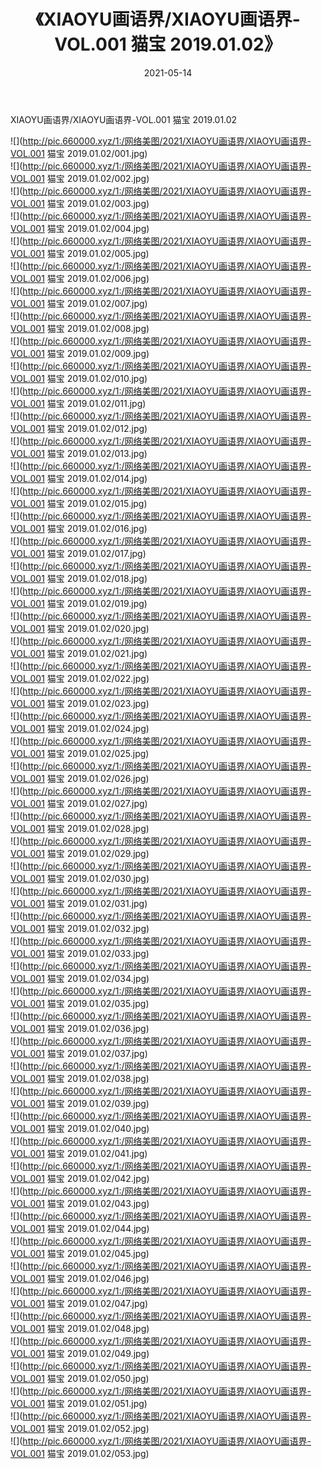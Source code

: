 ﻿---
layout: post
title:  《XIAOYU画语界/XIAOYU画语界-VOL.001 猫宝 2019.01.02》
date:   2021-05-14
img: http://pic.660000.xyz/1:/网络美图/2021/XIAOYU画语界/XIAOYU画语界-VOL.001 猫宝 2019.01.02/000.jpg
categories: [美女, 清纯, 唯美]
---

XIAOYU画语界/XIAOYU画语界-VOL.001 猫宝 2019.01.02

 ![](http://pic.660000.xyz/1:/网络美图/2021/XIAOYU画语界/XIAOYU画语界-VOL.001 猫宝 2019.01.02/001.jpg) <br>![](http://pic.660000.xyz/1:/网络美图/2021/XIAOYU画语界/XIAOYU画语界-VOL.001 猫宝 2019.01.02/002.jpg) <br>![](http://pic.660000.xyz/1:/网络美图/2021/XIAOYU画语界/XIAOYU画语界-VOL.001 猫宝 2019.01.02/003.jpg) <br>![](http://pic.660000.xyz/1:/网络美图/2021/XIAOYU画语界/XIAOYU画语界-VOL.001 猫宝 2019.01.02/004.jpg) <br>![](http://pic.660000.xyz/1:/网络美图/2021/XIAOYU画语界/XIAOYU画语界-VOL.001 猫宝 2019.01.02/005.jpg) <br>![](http://pic.660000.xyz/1:/网络美图/2021/XIAOYU画语界/XIAOYU画语界-VOL.001 猫宝 2019.01.02/006.jpg) <br>![](http://pic.660000.xyz/1:/网络美图/2021/XIAOYU画语界/XIAOYU画语界-VOL.001 猫宝 2019.01.02/007.jpg) <br>![](http://pic.660000.xyz/1:/网络美图/2021/XIAOYU画语界/XIAOYU画语界-VOL.001 猫宝 2019.01.02/008.jpg) <br>![](http://pic.660000.xyz/1:/网络美图/2021/XIAOYU画语界/XIAOYU画语界-VOL.001 猫宝 2019.01.02/009.jpg) <br>![](http://pic.660000.xyz/1:/网络美图/2021/XIAOYU画语界/XIAOYU画语界-VOL.001 猫宝 2019.01.02/010.jpg) <br>![](http://pic.660000.xyz/1:/网络美图/2021/XIAOYU画语界/XIAOYU画语界-VOL.001 猫宝 2019.01.02/011.jpg) <br>![](http://pic.660000.xyz/1:/网络美图/2021/XIAOYU画语界/XIAOYU画语界-VOL.001 猫宝 2019.01.02/012.jpg) <br>![](http://pic.660000.xyz/1:/网络美图/2021/XIAOYU画语界/XIAOYU画语界-VOL.001 猫宝 2019.01.02/013.jpg) <br>![](http://pic.660000.xyz/1:/网络美图/2021/XIAOYU画语界/XIAOYU画语界-VOL.001 猫宝 2019.01.02/014.jpg) <br>![](http://pic.660000.xyz/1:/网络美图/2021/XIAOYU画语界/XIAOYU画语界-VOL.001 猫宝 2019.01.02/015.jpg) <br>![](http://pic.660000.xyz/1:/网络美图/2021/XIAOYU画语界/XIAOYU画语界-VOL.001 猫宝 2019.01.02/016.jpg) <br>![](http://pic.660000.xyz/1:/网络美图/2021/XIAOYU画语界/XIAOYU画语界-VOL.001 猫宝 2019.01.02/017.jpg) <br>![](http://pic.660000.xyz/1:/网络美图/2021/XIAOYU画语界/XIAOYU画语界-VOL.001 猫宝 2019.01.02/018.jpg) <br>![](http://pic.660000.xyz/1:/网络美图/2021/XIAOYU画语界/XIAOYU画语界-VOL.001 猫宝 2019.01.02/019.jpg) <br>![](http://pic.660000.xyz/1:/网络美图/2021/XIAOYU画语界/XIAOYU画语界-VOL.001 猫宝 2019.01.02/020.jpg) <br>![](http://pic.660000.xyz/1:/网络美图/2021/XIAOYU画语界/XIAOYU画语界-VOL.001 猫宝 2019.01.02/021.jpg) <br>![](http://pic.660000.xyz/1:/网络美图/2021/XIAOYU画语界/XIAOYU画语界-VOL.001 猫宝 2019.01.02/022.jpg) <br>![](http://pic.660000.xyz/1:/网络美图/2021/XIAOYU画语界/XIAOYU画语界-VOL.001 猫宝 2019.01.02/023.jpg) <br>![](http://pic.660000.xyz/1:/网络美图/2021/XIAOYU画语界/XIAOYU画语界-VOL.001 猫宝 2019.01.02/024.jpg) <br>![](http://pic.660000.xyz/1:/网络美图/2021/XIAOYU画语界/XIAOYU画语界-VOL.001 猫宝 2019.01.02/025.jpg) <br>![](http://pic.660000.xyz/1:/网络美图/2021/XIAOYU画语界/XIAOYU画语界-VOL.001 猫宝 2019.01.02/026.jpg) <br>![](http://pic.660000.xyz/1:/网络美图/2021/XIAOYU画语界/XIAOYU画语界-VOL.001 猫宝 2019.01.02/027.jpg) <br>![](http://pic.660000.xyz/1:/网络美图/2021/XIAOYU画语界/XIAOYU画语界-VOL.001 猫宝 2019.01.02/028.jpg) <br>![](http://pic.660000.xyz/1:/网络美图/2021/XIAOYU画语界/XIAOYU画语界-VOL.001 猫宝 2019.01.02/029.jpg) <br>![](http://pic.660000.xyz/1:/网络美图/2021/XIAOYU画语界/XIAOYU画语界-VOL.001 猫宝 2019.01.02/030.jpg) <br>![](http://pic.660000.xyz/1:/网络美图/2021/XIAOYU画语界/XIAOYU画语界-VOL.001 猫宝 2019.01.02/031.jpg) <br>![](http://pic.660000.xyz/1:/网络美图/2021/XIAOYU画语界/XIAOYU画语界-VOL.001 猫宝 2019.01.02/032.jpg) <br>![](http://pic.660000.xyz/1:/网络美图/2021/XIAOYU画语界/XIAOYU画语界-VOL.001 猫宝 2019.01.02/033.jpg) <br>![](http://pic.660000.xyz/1:/网络美图/2021/XIAOYU画语界/XIAOYU画语界-VOL.001 猫宝 2019.01.02/034.jpg) <br>![](http://pic.660000.xyz/1:/网络美图/2021/XIAOYU画语界/XIAOYU画语界-VOL.001 猫宝 2019.01.02/035.jpg) <br>![](http://pic.660000.xyz/1:/网络美图/2021/XIAOYU画语界/XIAOYU画语界-VOL.001 猫宝 2019.01.02/036.jpg) <br>![](http://pic.660000.xyz/1:/网络美图/2021/XIAOYU画语界/XIAOYU画语界-VOL.001 猫宝 2019.01.02/037.jpg) <br>![](http://pic.660000.xyz/1:/网络美图/2021/XIAOYU画语界/XIAOYU画语界-VOL.001 猫宝 2019.01.02/038.jpg) <br>![](http://pic.660000.xyz/1:/网络美图/2021/XIAOYU画语界/XIAOYU画语界-VOL.001 猫宝 2019.01.02/039.jpg) <br>![](http://pic.660000.xyz/1:/网络美图/2021/XIAOYU画语界/XIAOYU画语界-VOL.001 猫宝 2019.01.02/040.jpg) <br>![](http://pic.660000.xyz/1:/网络美图/2021/XIAOYU画语界/XIAOYU画语界-VOL.001 猫宝 2019.01.02/041.jpg) <br>![](http://pic.660000.xyz/1:/网络美图/2021/XIAOYU画语界/XIAOYU画语界-VOL.001 猫宝 2019.01.02/042.jpg) <br>![](http://pic.660000.xyz/1:/网络美图/2021/XIAOYU画语界/XIAOYU画语界-VOL.001 猫宝 2019.01.02/043.jpg) <br>![](http://pic.660000.xyz/1:/网络美图/2021/XIAOYU画语界/XIAOYU画语界-VOL.001 猫宝 2019.01.02/044.jpg) <br>![](http://pic.660000.xyz/1:/网络美图/2021/XIAOYU画语界/XIAOYU画语界-VOL.001 猫宝 2019.01.02/045.jpg) <br>![](http://pic.660000.xyz/1:/网络美图/2021/XIAOYU画语界/XIAOYU画语界-VOL.001 猫宝 2019.01.02/046.jpg) <br>![](http://pic.660000.xyz/1:/网络美图/2021/XIAOYU画语界/XIAOYU画语界-VOL.001 猫宝 2019.01.02/047.jpg) <br>![](http://pic.660000.xyz/1:/网络美图/2021/XIAOYU画语界/XIAOYU画语界-VOL.001 猫宝 2019.01.02/048.jpg) <br>![](http://pic.660000.xyz/1:/网络美图/2021/XIAOYU画语界/XIAOYU画语界-VOL.001 猫宝 2019.01.02/049.jpg) <br>![](http://pic.660000.xyz/1:/网络美图/2021/XIAOYU画语界/XIAOYU画语界-VOL.001 猫宝 2019.01.02/050.jpg) <br>![](http://pic.660000.xyz/1:/网络美图/2021/XIAOYU画语界/XIAOYU画语界-VOL.001 猫宝 2019.01.02/051.jpg) <br>![](http://pic.660000.xyz/1:/网络美图/2021/XIAOYU画语界/XIAOYU画语界-VOL.001 猫宝 2019.01.02/052.jpg) <br>![](http://pic.660000.xyz/1:/网络美图/2021/XIAOYU画语界/XIAOYU画语界-VOL.001 猫宝 2019.01.02/053.jpg) <br>